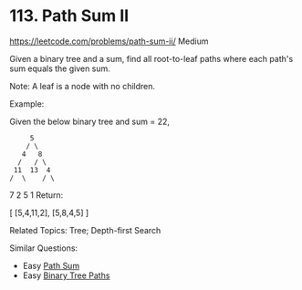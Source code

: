 # 113. Path Sum II
<https://leetcode.com/problems/path-sum-ii/>
Medium

Given a binary tree and a sum, find all root-to-leaf paths where each path's sum equals the given sum.

Note: A leaf is a node with no children.

Example:

Given the below binary tree and sum = 22,

         5
        / \
       4   8
      /   / \
     11  13  4
    /  \    / \
   7    2  5   1
Return:

[
   [5,4,11,2],
   [5,8,4,5]
]

Related Topics: Tree; Depth-first Search

Similar Questions: 
* Easy [Path Sum](https://leetcode.com/problems/path-sum/)
* Easy [Binary Tree Paths](https://leetcode.com/problems/binary-tree-paths/)